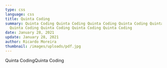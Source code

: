```yaml
---
type: css
language: css
title: Quinta Coding
summary: Quinta Coding Quinta Coding Quinta Coding Quinta Coding Quinta Coding
  Quinta Coding Quinta Coding Quinta Coding Quinta Coding
date: January 28, 2021
update: January 28, 2021
author: Ricardo Moreira
thumbnail: /images/uploads/pdf.jpg
---
```

Quinta CodingQuinta Coding